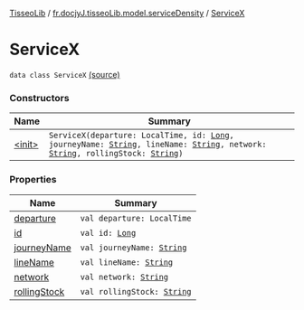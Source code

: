 [TisseoLib](../../index.md) / [fr.docjyJ.tisseoLib.model.serviceDensity](../index.md) / [ServiceX](./index.md)

# ServiceX

`data class ServiceX` [(source)](https://github.com/docjyj/tisseoLib/tree/master/src/main/kotlin/fr/docjyJ/tisseoLib/model/serviceDensity/ServiceX.kt#L7)

### Constructors

| Name | Summary |
|---|---|
| [&lt;init&gt;](-init-.md) | `ServiceX(departure: LocalTime, id: `[`Long`](https://kotlinlang.org/api/latest/jvm/stdlib/kotlin/-long/index.html)`, journeyName: `[`String`](https://kotlinlang.org/api/latest/jvm/stdlib/kotlin/-string/index.html)`, lineName: `[`String`](https://kotlinlang.org/api/latest/jvm/stdlib/kotlin/-string/index.html)`, network: `[`String`](https://kotlinlang.org/api/latest/jvm/stdlib/kotlin/-string/index.html)`, rollingStock: `[`String`](https://kotlinlang.org/api/latest/jvm/stdlib/kotlin/-string/index.html)`)` |

### Properties

| Name | Summary |
|---|---|
| [departure](departure.md) | `val departure: LocalTime` |
| [id](id.md) | `val id: `[`Long`](https://kotlinlang.org/api/latest/jvm/stdlib/kotlin/-long/index.html) |
| [journeyName](journey-name.md) | `val journeyName: `[`String`](https://kotlinlang.org/api/latest/jvm/stdlib/kotlin/-string/index.html) |
| [lineName](line-name.md) | `val lineName: `[`String`](https://kotlinlang.org/api/latest/jvm/stdlib/kotlin/-string/index.html) |
| [network](network.md) | `val network: `[`String`](https://kotlinlang.org/api/latest/jvm/stdlib/kotlin/-string/index.html) |
| [rollingStock](rolling-stock.md) | `val rollingStock: `[`String`](https://kotlinlang.org/api/latest/jvm/stdlib/kotlin/-string/index.html) |

